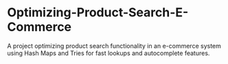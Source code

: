 # Optimizing-Product-Search-E-Commerce
A project optimizing product search functionality in an e-commerce system using Hash Maps and Tries for fast lookups and autocomplete features.
